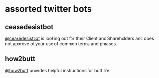 # assorted twitter bots
## ceasedesistbot
[@ceasedesistbot](https://twitter.com/ceasedesistbot) is looking out for their Client and Shareholders and does not approve of your use of common terms and phrases.

## how2butt
[@how2butt](https://twitter.com/how2butt) provides helpful instructions for butt life.

